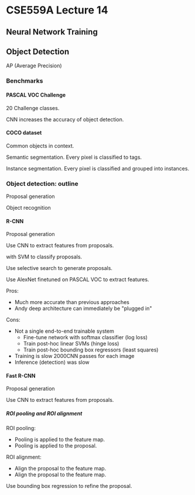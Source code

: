 # CSE559A Lecture 14

## Neural Network Training

## Object Detection

AP (Average Precision)

### Benchmarks

#### PASCAL VOC Challenge

20 Challenge classes.

CNN increases the accuracy of object detection.

#### COCO dataset

Common objects in context.

Semantic segmentation. Every pixel is classified to tags.

Instance segmentation. Every pixel is classified and grouped into instances.

### Object detection: outline

Proposal generation

Object recognition

#### R-CNN

Proposal generation

Use CNN to extract features from proposals.

with SVM to classify proposals.

Use selective search to generate proposals.

Use AlexNet finetuned on PASCAL VOC to extract features.

Pros:

- Much more accurate than previous approaches
- Andy deep architecture can immediately be "plugged in"

Cons:

- Not a single end-to-end trainable system
  - Fine-tune network with softmax classifier (log loss)
  - Train post-hoc linear SVMs (hinge loss)
  - Train post-hoc bounding box regressors (least squares)
- Training is slow 2000CNN passes for each image
- Inference (detection) was slow

#### Fast R-CNN

Proposal generation

Use CNN to extract features from proposals.

##### ROI pooling and ROI alignment

ROI pooling:

- Pooling is applied to the feature map.
- Pooling is applied to the proposal.

ROI alignment:

- Align the proposal to the feature map.
- Align the proposal to the feature map.

Use bounding box regression to refine the proposal.


